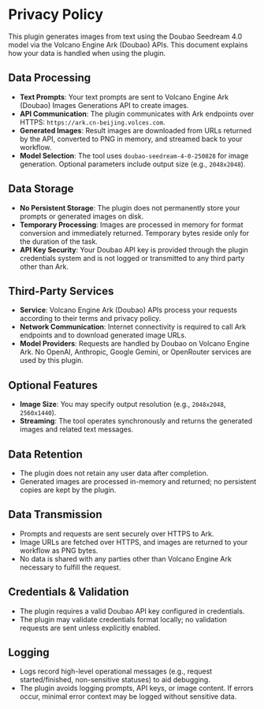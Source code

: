 # Privacy Policy

This plugin generates images from text using the Doubao Seedream 4.0 model via the Volcano Engine Ark (Doubao) APIs. This document explains how your data is handled when using the plugin.

## Data Processing

- **Text Prompts**: Your text prompts are sent to Volcano Engine Ark (Doubao) Images Generations API to create images.
- **API Communication**: The plugin communicates with Ark endpoints over HTTPS: `https://ark.cn-beijing.volces.com`.
- **Generated Images**: Result images are downloaded from URLs returned by the API, converted to PNG in memory, and streamed back to your workflow.
- **Model Selection**: The tool uses `doubao-seedream-4-0-250828` for image generation. Optional parameters include output size (e.g., `2048x2048`).

## Data Storage

- **No Persistent Storage**: The plugin does not permanently store your prompts or generated images on disk.
- **Temporary Processing**: Images are processed in memory for format conversion and immediately returned. Temporary bytes reside only for the duration of the task.
- **API Key Security**: Your Doubao API key is provided through the plugin credentials system and is not logged or transmitted to any third party other than Ark.

## Third-Party Services

- **Service**: Volcano Engine Ark (Doubao) APIs process your requests according to their terms and privacy policy.
- **Network Communication**: Internet connectivity is required to call Ark endpoints and to download generated image URLs.
- **Model Providers**: Requests are handled by Doubao on Volcano Engine Ark. No OpenAI, Anthropic, Google Gemini, or OpenRouter services are used by this plugin.

## Optional Features

- **Image Size**: You may specify output resolution (e.g., `2048x2048`, `2560x1440`).
- **Streaming**: The tool operates synchronously and returns the generated images and related text messages.

## Data Retention

- The plugin does not retain any user data after completion.
- Generated images are processed in-memory and returned; no persistent copies are kept by the plugin.

## Data Transmission

- Prompts and requests are sent securely over HTTPS to Ark.
- Image URLs are fetched over HTTPS, and images are returned to your workflow as PNG bytes.
- No data is shared with any parties other than Volcano Engine Ark necessary to fulfill the request.

## Credentials & Validation

- The plugin requires a valid Doubao API key configured in credentials.
- The plugin may validate credentials format locally; no validation requests are sent unless explicitly enabled.

## Logging

- Logs record high-level operational messages (e.g., request started/finished, non-sensitive statuses) to aid debugging.
- The plugin avoids logging prompts, API keys, or image content. If errors occur, minimal error context may be logged without sensitive data.